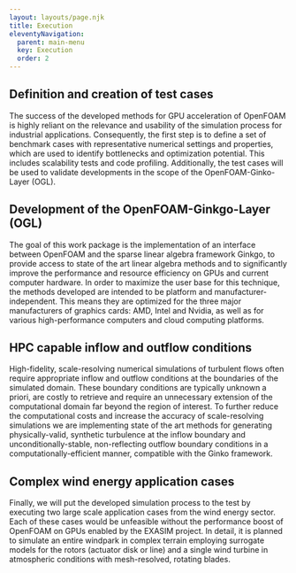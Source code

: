 ```yaml
---
layout: layouts/page.njk
title: Execution
eleventyNavigation:
  parent: main-menu
  key: Execution
  order: 2
---
```


<section class="section">
  <h1 class="section-header">Definition and creation of test cases</h1>
  <div class="section-content">
      <p>The success of the developed methods for GPU acceleration of OpenFOAM is highly reliant on the relevance and usability of the simulation process for industrial applications. Consequently, the first step is to define a set of benchmark cases with representative numerical settings and properties, which are used to identify bottlenecks and optimization potential. This includes scalability tests and code profiling. Additionally, the test cases will be used to validate developments in the scope of the OpenFOAM-Ginko-Layer (OGL).</p>
  </div>
</section>

<section class="section">
  <h1 class="section-header">Development of the OpenFOAM-Ginkgo-Layer (OGL)</h1>
  <div class="section-content">
      <p>
        The goal of this work package is the implementation of an interface between OpenFOAM and the
        sparse linear algebra framework Ginkgo, to provide access to state of the art
        linear algebra methods and to significantly improve the performance and resource
        efficiency on GPUs and current computer hardware. In order to maximize the user
        base for this technique, the methods developed are intended to be platform and
        manufacturer-independent. This means they are optimized for the three major
        manufacturers of graphics cards: AMD, Intel and Nvidia, as well as for various
        high-performance computers and cloud computing platforms.
      </p>
  </div>
</section>

<section class="section">
  <h1 class="section-header">HPC capable inflow and outflow conditions</h1>
  <div class="section-content">
      <p>High-fidelity, scale-resolving numerical simulations of turbulent flows often require appropriate inflow and outflow conditions at the boundaries of the simulated domain. These boundary conditions are typically unknown a priori, are costly to retrieve and require an unnecessary extension of the computational domain far beyond the region of interest. To further reduce the computational costs and increase the accuracy of scale-resolving simulations we are implementing state of the art methods for generating physically-valid, synthetic turbulence at the inflow boundary and unconditionally-stable, non-reflecting outflow boundary conditions in a computationally-efficient manner, compatible with the Ginko framework.</p>
  </div>
</section>

<section class="section">
  <h1 class="section-header">Complex wind energy application cases</h1>
  <div class="section-content">
      <p>Finally, we will put the developed simulation process to the test by executing two large scale application cases from the wind energy sector. Each of these cases would be unfeasible without the performance boost of OpenFOAM on GPUs enabled by the EXASIM project. In detail, it is planned to simulate an entire windpark in complex terrain employing surrogate models for the rotors (actuator disk or line) and a single wind turbine in atmospheric conditions with mesh-resolved, rotating blades.</p>
  </div>
</section>
